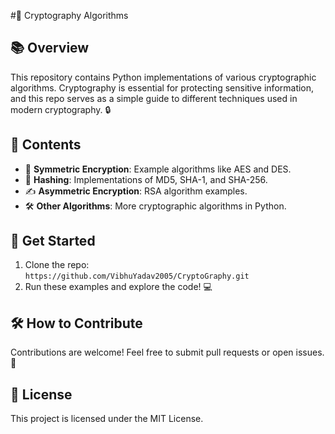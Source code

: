 #🔐 Cryptography Algorithms

## 📚 Overview
This repository contains Python implementations of various cryptographic algorithms. Cryptography is essential for protecting sensitive information, and this repo serves as a simple guide to different techniques used in modern cryptography. 🔒

## 📂 Contents
- 🔑 **Symmetric Encryption**: Example algorithms like AES and DES.
- 🧩 **Hashing**: Implementations of MD5, SHA-1, and SHA-256.
- ✍️ **Asymmetric Encryption**: RSA algorithm examples.
- 🛠️ **Other Algorithms**: More cryptographic algorithms in Python.

## 🚀 Get Started
1. Clone the repo:  
   `https://github.com/VibhuYadav2005/CryptoGraphy.git`
2. Run these examples and explore the code! 💻

## 🛠️ How to Contribute
Contributions are welcome! Feel free to submit pull requests or open issues. 🌟

## 📄 License
This project is licensed under the MIT License.
